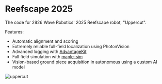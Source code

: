 # Reefscape 2025

The code for 2826 Wave Robotics' 2025 Reefscape robot, "Uppercut".  

Features:
- Automatic alignment and scoring
- Extremely reliable full-field localization using PhotonVision
- Advanced logging with [AdvantageKit](https://github.com/Mechanical-Advantage/AdvantageKit)
- Full field simulation with [maple-sim](https://github.com/Shenzhen-Robotics-Alliance/maple-sim)
- Vision-based ground piece acquisition in autonomous using a custom AI model

![uppercut](https://github.com/user-attachments/assets/d6c4f154-b9a6-4b5d-bf53-8ec521317418)
